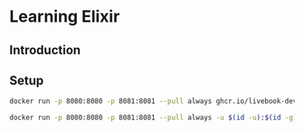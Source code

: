 # Learning Elixir

## Introduction

## Setup

```bash
docker run -p 8080:8080 -p 8081:8081 --pull always ghcr.io/livebook-dev/livebook
```

```bash
docker run -p 8080:8080 -p 8081:8081 --pull always -u $(id -u):$(id -g) -v $(pwd):/data ghcr.io/livebook-dev/livebook
```
